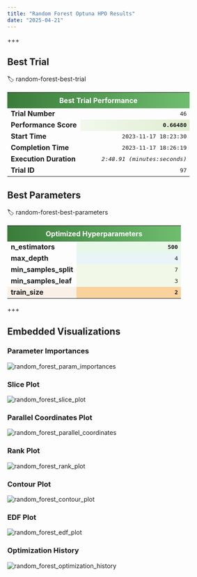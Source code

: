 ```yaml
---
title: "Random Forest Optuna HPO Results"
date: "2025-04-21"
---
```

+++

## Best Trial
:label: random-forest-best-trial
<table>
   <tr>
      <th colspan="2" style="background: linear-gradient(90deg, #3a7b3a, #6fbd6f); color: white; text-align: center; padding: 8px;">Best Trial Performance</th>
   </tr>
   <tr>
      <td style="font-weight: bold; width: 40%;">Trial Number</td>
      <td style="text-align: right; font-family: monospace;">46</td>
   </tr>
   <tr>
      <td style="font-weight: bold;">Performance Score</td>
      <td style="text-align: right; font-family: monospace; background: linear-gradient(90deg, #f2f8ec, #e0ecd0); font-weight: bold;">0.66480</td>
   </tr>
   <tr>
      <td style="font-weight: bold;">Start Time</td>
      <td style="text-align: right; font-family: monospace;">2023-11-17 18:23:30</td>
   </tr>
   <tr>
      <td style="font-weight: bold;">Completion Time</td>
      <td style="text-align: right; font-family: monospace;">2023-11-17 18:26:19</td>
   </tr>
   <tr>
      <td style="font-weight: bold;">Execution Duration</td>
      <td style="text-align: right; font-family: monospace; font-style: italic;">2:48.91 (minutes:seconds)</td>
   </tr>
   <tr>
      <td style="font-weight: bold;">Trial ID</td>
      <td style="text-align: right; font-family: monospace;">97</td>
   </tr>
</table>


## Best Parameters
:label: random-forest-best-parameters
<table>
   <tr>
      <th colspan="2" style="background: linear-gradient(90deg, #3a7b3a, #6fbd6f); color: white; text-align: center; padding: 8px;">Optimized Hyperparameters</th>
   </tr>
   <tr>
      <td style="font-weight: bold; width: 40%;">n_estimators</td>
      <td style="text-align: right; font-family: monospace; background-color: #e8f8e8; font-weight: bold;">500</td>
   </tr>
   <tr>
      <td style="font-weight: bold;">max_depth</td>
      <td style="text-align: right; font-family: monospace; background-color: #e8f4f8;">4</td>
   </tr>
   <tr>
      <td style="font-weight: bold;">min_samples_split</td>
      <td style="text-align: right; font-family: monospace; background-color: #f2f8e8;">7</td>
   </tr>
   <tr>
      <td style="font-weight: bold;">min_samples_leaf</td>
      <td style="text-align: right; font-family: monospace; background-color: #f2f8e8;">3</td>
   </tr>
   <tr>
      <td style="font-weight: bold; background-color: #f9f0e8;">train_size</td>
      <td style="text-align: right; font-family: monospace; background-color: #f9d29d; font-weight: bold;">2</td>
   </tr>
</table>


+++

## Embedded Visualizations

### Parameter Importances
![random_forest_param_importances](/assets/random_forest_plot_param_importances.*)


### Slice Plot
![random_forest_slice_plot](/assets/random_forest_plot_slice.*)


### Parallel Coordinates Plot
![random_forest_parallel_coordinates](/assets/random_forest_plot_parallel_coordinate.*)


### Rank Plot
![random_forest_rank_plot](/assets/random_forest_plot_rank.*)


### Contour Plot
![random_forest_contour_plot](/assets/random_forest_plot_contour.*)


### EDF Plot
![random_forest_edf_plot](/assets/random_forest_plot_edf.*)


### Optimization History
![random_forest_optimization_history](/assets/random_forest_plot_optimization_history.*)
